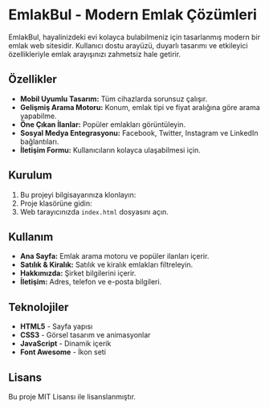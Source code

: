 # EmlakBul - Modern Emlak Çözümleri

EmlakBul, hayalinizdeki evi kolayca bulabilmeniz için tasarlanmış modern bir emlak web sitesidir. Kullanıcı dostu arayüzü, duyarlı tasarımı ve etkileyici özellikleriyle emlak arayışınızı zahmetsiz hale getirir.

## Özellikler

- **Mobil Uyumlu Tasarım:** Tüm cihazlarda sorunsuz çalışır.
- **Gelişmiş Arama Motoru:** Konum, emlak tipi ve fiyat aralığına göre arama yapabilme.
- **Öne Çıkan İlanlar:** Popüler emlakları görüntüleyin.
- **Sosyal Medya Entegrasyonu:** Facebook, Twitter, Instagram ve LinkedIn bağlantıları.
- **İletişim Formu:** Kullanıcıların kolayca ulaşabilmesi için.

## Kurulum

1. Bu projeyi bilgisayarınıza klonlayın:
2. Proje klasörüne gidin:
3. Web tarayıcınızda `index.html` dosyasını açın.

## Kullanım

- **Ana Sayfa:** Emlak arama motoru ve popüler ilanları içerir.
- **Satılık & Kiralık:** Satılık ve kiralık emlakları filtreleyin.
- **Hakkımızda:** Şirket bilgilerini içerir.
- **İletişim:** Adres, telefon ve e-posta bilgileri.

## Teknolojiler

- **HTML5** - Sayfa yapısı
- **CSS3** - Görsel tasarım ve animasyonlar
- **JavaScript** - Dinamik içerik
- **Font Awesome** - İkon seti

## Lisans

Bu proje MIT Lisansı ile lisanslanmıştır.
